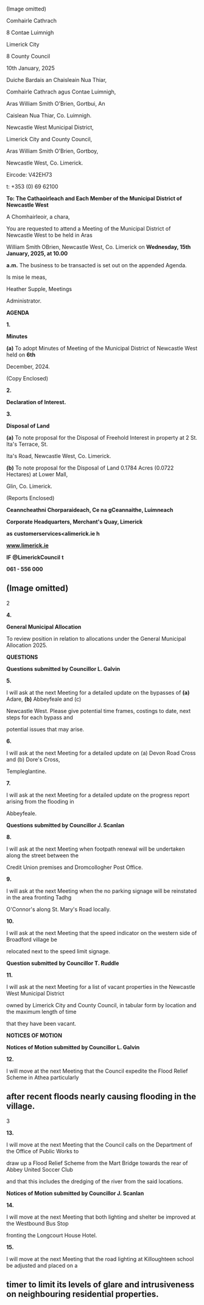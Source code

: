 (Image omitted)

Comhairle Cathrach

8 Contae Luimnigh

Limerick City

8 County Council

10th January, 2025

Duiche Bardais an Chaisleain Nua Thiar,

Comhairle Cathrach agus Contae Luimnigh,

Aras William Smith O'Brien, Gortbui, An

Caislean Nua Thiar, Co. Luimnigh.

Newcastle West Municipal District,

Limerick City and County Council,

Aras William Smith O'Brien, Gortboy,

Newcastle West, Co. Limerick.

Eircode: V42EH73

t: +353 (0) 69 62100

**To: The Cathaoirleach and Each Member of the Municipal District of Newcastle West**

A Chomhairleoir, a chara,

You are requested to attend a Meeting of the Municipal District of Newcastle West to be held in Aras

William Smith OBrien, Newcastle West, Co. Limerick on **Wednesday, 15th** **January, 2025, at 10.00**

**a.m.** The business to be transacted is set out on the appended Agenda.

Is mise Ie meas,

Heather Supple, Meetings

Administrator.

**AGENDA**

**1.**

**Minutes**

**(a)** To adopt Minutes of Meeting of the Municipal District of Newcastle West held on **6th**

December, 2024.

(Copy Enclosed)

**2.**

**Declaration of Interest.**

**3.**

**Disposal of Land**

**(a)** To note proposal for the Disposal of Freehold Interest in property at 2 St. Ita's Terrace, St.

Ita's Road, Newcastle West, Co. Limerick.

**(b)** To note proposal for the Disposal of Land 0.1784 Acres (0.0722 Hectares) at Lower Mall,

Glin, Co. Limerick.

(Reports Enclosed)

**Ceanncheathni Chorparaideach, Ce na gCeannaithe, Luimneach**

**Corporate Headquarters, Merchant's Quay, Limerick**

**as** **customerservices<alimerick.ie h**

**www.limerick.ie**

**IF** **@LimerickCouncil** **t**

**061 - 556 000**

(Image omitted)
---
2

**4.**

**General Municipal Allocation**

To review position in relation to allocations under the General Municipal Allocation 2025.

**QUESTIONS**

**Questions submitted by Councillor L. Galvin**

**5.**

I will ask at the next Meeting for a detailed update on the bypasses of **(a)** Adare, **(b)** Abbeyfeale and (c)

Newcastle West. Please give potential time frames, costings to date, next steps for each bypass and

potential issues that may arise.

**6.**

I will ask at the next Meeting for a detailed update on (a) Devon Road Cross and (b) Dore's Cross,

Templeglantine.

**7.**

I will ask at the next Meeting for a detailed update on the progress report arising from the flooding in

Abbeyfeale.

**Questions submitted by Councillor J. Scanlan**

**8.**

I will ask at the next Meeting when footpath renewal will be undertaken along the street between the

Credit Union premises and Dromcollogher Post Office.

**9.**

I will ask at the next Meeting when the no parking signage will be reinstated in the area fronting Tadhg

O'Connor's along St. Mary's Road locally.

**10.**

I will ask at the next Meeting that the speed indicator on the western side of Broadford village be

relocated next to the speed limit signage.

**Question submitted by Councillor T. Ruddle**

**11.**

I will ask at the next Meeting for a list of vacant properties in the Newcastle West Municipal District

owned by Limerick City and County Council, in tabular form by location and the maximum length of time

that they have been vacant.

**NOTICES OF MOTION**

**Notices of Motion submitted by Councillor L. Galvin**

**12.**

I will move at the next Meeting that the Council expedite the Flood Relief Scheme in Athea particularly

after recent floods nearly causing flooding in the village.
---
3

**13.**

I will move at the next Meeting that the Council calls on the Department of the Office of Public Works to

draw up a Flood Relief Scheme from the Mart Bridge towards the rear of Abbey United Soccer Club

and that this includes the dredging of the river from the said locations.

**Notices of Motion submitted by Councillor J. Scanlan**

**14.**

I will move at the next Meeting that both lighting and shelter be improved at the Westbound Bus Stop

fronting the Longcourt House Hotel.

**15.**

I will move at the next Meeting that the road lighting at Killoughteen school be adjusted and placed on a

timer to limit its levels of glare and intrusiveness on neighbouring residential properties.
---
